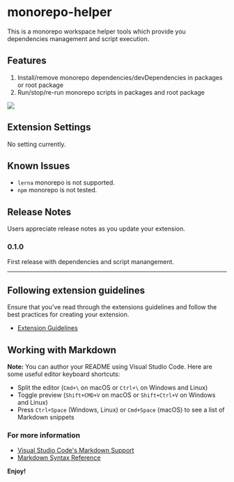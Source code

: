 # monorepo-helper

This is a monorepo workspace helper tools which provide you dependencies management and script execution.

## Features

1. Install/remove monorepo dependencies/devDependencies in packages or root package
2. Run/stop/re-run monorepo scripts in packages and root package

![](https://raw.githubusercontent.com/erguotou520/monorepo-helper/master/mono-helper.gif)

## Extension Settings

No setting currently.

## Known Issues

- `lerna` monorepo is not supported.
- `npm` monorepo is not tested.

## Release Notes

Users appreciate release notes as you update your extension.

### 0.1.0

First release with dependencies and script manangement.

-----------------------------------------------------------------------------------------------------------
## Following extension guidelines

Ensure that you've read through the extensions guidelines and follow the best practices for creating your extension.

* [Extension Guidelines](https://code.visualstudio.com/api/references/extension-guidelines)

## Working with Markdown

**Note:** You can author your README using Visual Studio Code.  Here are some useful editor keyboard shortcuts:

* Split the editor (`Cmd+\` on macOS or `Ctrl+\` on Windows and Linux)
* Toggle preview (`Shift+CMD+V` on macOS or `Shift+Ctrl+V` on Windows and Linux)
* Press `Ctrl+Space` (Windows, Linux) or `Cmd+Space` (macOS) to see a list of Markdown snippets

### For more information

* [Visual Studio Code's Markdown Support](http://code.visualstudio.com/docs/languages/markdown)
* [Markdown Syntax Reference](https://help.github.com/articles/markdown-basics/)

**Enjoy!**
